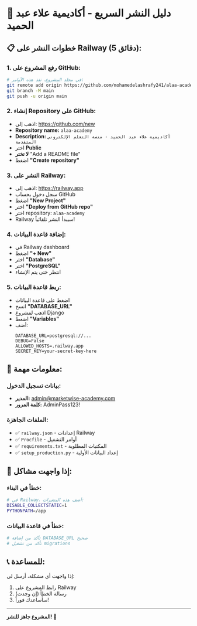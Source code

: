 # 🚀 دليل النشر السريع - أكاديمية علاء عبد الحميد

## 📋 **خطوات النشر على Railway (5 دقائق):**

### 1. **رفع المشروع على GitHub:**

```bash
# في مجلد المشروع، نفذ هذه الأوامر:
git remote add origin https://github.com/mohamedelashrafy241/alaa-academy.git
git branch -M main
git push -u origin main
```

### 2. **إنشاء Repository على GitHub:**
- اذهب إلى: https://github.com/new
- **Repository name:** `alaa-academy`
- **Description:** `أكاديمية علاء عبد الحميد - منصة التعلم الإلكتروني المتقدمة`
- اختر **Public**
- **لا تختر** "Add a README file"
- اضغط **"Create repository"**

### 3. **النشر على Railway:**
- اذهب إلى: https://railway.app
- سجل دخول بحساب GitHub
- اضغط **"New Project"**
- اختر **"Deploy from GitHub repo"**
- اختر repository: `alaa-academy`
- Railway سيبدأ النشر تلقائياً!

### 4. **إضافة قاعدة البيانات:**
- في Railway dashboard
- اضغط **"+ New"**
- اختر **"Database"**
- اختر **"PostgreSQL"**
- انتظر حتى يتم الإنشاء

### 5. **ربط قاعدة البيانات:**
- اضغط على قاعدة البيانات
- انسخ **"DATABASE_URL"**
- اذهب لمشروع Django
- اضغط **"Variables"**
- أضف:
  ```
  DATABASE_URL=postgresql://...
  DEBUG=False
  ALLOWED_HOSTS=.railway.app
  SECRET_KEY=your-secret-key-here
  ```

## 🎯 **معلومات مهمة:**

### **بيانات تسجيل الدخول:**
- **المدير:** admin@marketwise-academy.com
- **كلمة المرور:** AdminPass123!

### **الملفات الجاهزة:**
- ✅ `railway.json` - إعدادات Railway
- ✅ `Procfile` - أوامر التشغيل
- ✅ `requirements.txt` - المكتبات المطلوبة
- ✅ `setup_production.py` - إعداد البيانات الأولية

## 🔧 **إذا واجهت مشاكل:**

### **خطأ في البناء:**
```bash
# في Railway، أضف هذه المتغيرات:
DISABLE_COLLECTSTATIC=1
PYTHONPATH=/app
```

### **خطأ في قاعدة البيانات:**
```bash
# تأكد من إضافة DATABASE_URL صحيح
# تأكد من تشغيل migrations
```

## 📞 **للمساعدة:**
إذا واجهت أي مشكلة، أرسل لي:
1. رابط المشروع على Railway
2. رسالة الخطأ (إن وجدت)
3. سأساعدك فوراً!

---
**المشروع جاهز للنشر! 🎉**
